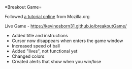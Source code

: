 =Breakout Game=

Followed [a tutorial online](https://developer.mozilla.org/en-US/docs/Games/Tutorials/2D_Breakout_game_pure_JavaScript) from Mozilla.org

Live Game - https://kevinosborn31.github.io/breakoutGame/

 * Added title and instructions
 * Cursor now disappears when enters the game window
 * Increased speed of ball
 * Added "lives", not functional yet
 * Changed colors
 * Created alerts that show when you win/lose
